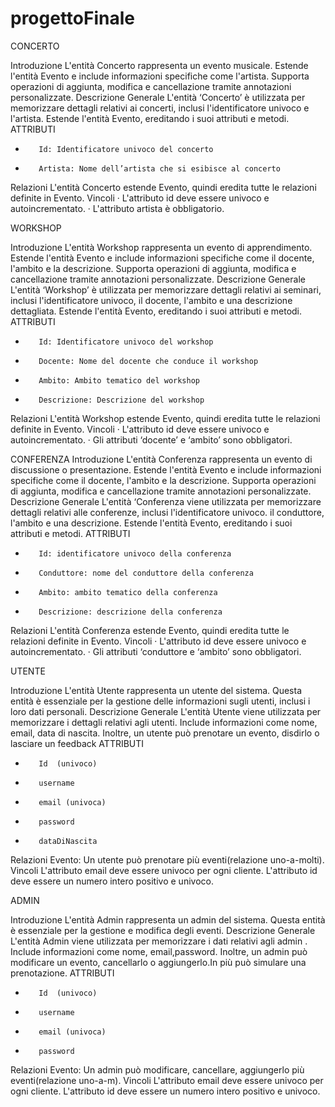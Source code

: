# progettoFinale


CONCERTO

Introduzione
L'entità Concerto rappresenta un evento musicale. Estende l'entità Evento e include informazioni specifiche come l'artista. Supporta operazioni di aggiunta, modifica e cancellazione tramite annotazioni personalizzate.
Descrizione Generale
L'entità ‘Concerto’ è utilizzata per memorizzare dettagli relativi ai concerti, inclusi l'identificatore univoco e l'artista. Estende l'entità Evento, ereditando i suoi attributi e metodi.
ATTRIBUTI
-        Id: Identificatore univoco del concerto
-        Artista: Nome dell’artista che si esibisce al concerto
Relazioni
L'entità Concerto estende Evento, quindi eredita tutte le relazioni definite in Evento.
Vincoli
·       L'attributo id deve essere univoco e autoincrementato.
·       L'attributo artista è obbligatorio.
 
   
WORKSHOP

Introduzione
L'entità Workshop rappresenta un evento di apprendimento. Estende l'entità Evento e include informazioni specifiche come il docente, l'ambito e la descrizione. Supporta operazioni di aggiunta, modifica e cancellazione tramite annotazioni personalizzate.
Descrizione Generale
L'entità ‘Workshop’ è utilizzata per memorizzare dettagli relativi ai seminari, inclusi l'identificatore univoco, il docente, l'ambito e una descrizione dettagliata. Estende l'entità Evento, ereditando i suoi attributi e metodi.
ATTRIBUTI
-        Id: Identificatore univoco del workshop
-        Docente: Nome del docente che conduce il workshop
-        Ambito: Ambito tematico del workshop
-        Descrizione: Descrizione del workshop
Relazioni
L'entità Workshop estende Evento, quindi eredita tutte le relazioni definite in Evento.
Vincoli
·       L'attributo id deve essere univoco e autoincrementato.
·       Gli attributi ‘docente’ e ‘ambito’ sono obbligatori.
 
 
 



CONFERENZA
Introduzione
L'entità Conferenza rappresenta un evento di discussione o presentazione. Estende l'entità Evento e include informazioni specifiche come il docente, l'ambito e la descrizione. Supporta operazioni di aggiunta, modifica e cancellazione tramite annotazioni personalizzate.
Descrizione Generale
L'entità ‘Conferenza viene utilizzata per memorizzare dettagli relativi alle conferenze, inclusi l'identificatore univoco. il conduttore, l'ambito e una descrizione. Estende l'entità Evento, ereditando i suoi attributi e metodi.
ATTRIBUTI
-        Id: identificatore univoco della conferenza
-        Conduttore: nome del conduttore della conferenza
-        Ambito: ambito tematico della conferenza
-        Descrizione: descrizione della conferenza
Relazioni
L'entità Conferenza estende Evento, quindi eredita tutte le relazioni definite in Evento.
Vincoli
·       L'attributo id deve essere univoco e autoincrementato.
·       Gli attributi ‘conduttore e ‘ambito’ sono obbligatori.


UTENTE
 
Introduzione
L'entità Utente rappresenta un utente del sistema. Questa entità è essenziale per la gestione delle informazioni sugli utenti, inclusi i loro dati personali.
Descrizione Generale
L'entità Utente viene utilizzata per memorizzare i dettagli relativi agli utenti. Include informazioni come nome, email, data di nascita. Inoltre, un utente può prenotare un evento, disdirlo o lasciare un feedback
ATTRIBUTI
-        Id  (univoco)
-        username
-        email (univoca)
-        password
-        dataDiNascita
Relazioni
Evento: Un utente può prenotare più eventi(relazione uno-a-molti).
Vincoli
L'attributo email deve essere univoco per ogni cliente.
L'attributo id deve essere un numero intero positivo e univoco.

 
ADMIN
 
Introduzione
L'entità Admin rappresenta un admin del sistema. Questa entità è essenziale per la gestione e modifica degli eventi.
Descrizione Generale
L'entità Admin viene utilizzata per memorizzare i dati relativi agli admin . Include informazioni come nome, email,password. Inoltre, un admin può modificare un evento, cancellarlo o aggiungerlo.In più può simulare una prenotazione.
ATTRIBUTI
-        Id  (univoco)
-        username
-        email (univoca)
-        password
Relazioni
Evento: Un admin può modificare, cancellare, aggiungerlo più eventi(relazione uno-a-m).
Vincoli
L'attributo email deve essere univoco per ogni cliente.
L'attributo id deve essere un numero intero positivo e univoco.

